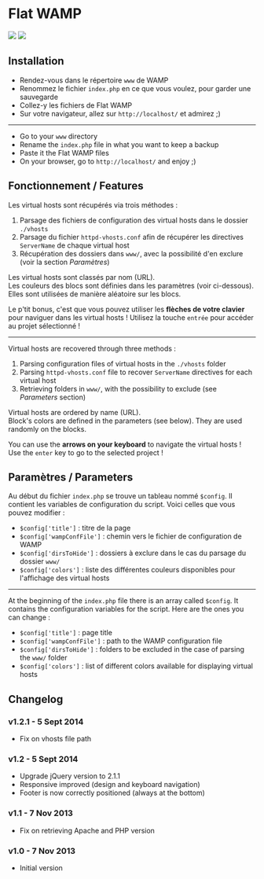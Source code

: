 # Flat WAMP

![](https://raw.github.com/shevabam/FlatWAMP/master/screenshot-1.png)
![](https://raw.github.com/shevabam/FlatWAMP/master/screenshot-2.png)

## Installation

- Rendez-vous dans le répertoire `www` de WAMP
- Renommez le fichier `index.php` en ce que vous voulez, pour garder une sauvegarde
- Collez-y les fichiers de Flat WAMP
- Sur votre navigateur, allez sur `http://localhost/` et admirez ;)

----------

- Go to your `www` directory
- Rename the `index.php` file in what you want to keep a backup
- Paste it the Flat WAMP files
- On your browser, go to `http://localhost/` and enjoy ;)

## Fonctionnement / Features

Les virtual hosts sont récupérés via trois méthodes :

1. Parsage des fichiers de configuration des virtual hosts dans le dossier `./vhosts`
2. Parsage du fichier `httpd-vhosts.conf` afin de récupérer les directives `ServerName` de chaque virtual host
3. Récupération des dossiers dans `www/`, avec la possibilité d'en exclure (voir la section *Paramètres*)

Les virtual hosts sont classés par nom (URL).  
Les couleurs des blocs sont définies dans les paramètres (voir ci-dessous). Elles sont utilisées de manière aléatoire sur les blocs.

Le p'tit bonus, c'est que vous pouvez utiliser les **flèches de votre clavier** pour naviguer dans les virtual hosts !
Utilisez la touche `entrée` pour accéder au projet sélectionné !

----------

Virtual hosts are recovered through three methods :

1. Parsing configuration files of virtual hosts in the `./vhosts` folder
2. Parsing `httpd-vhosts.conf` file to recover `ServerName` directives for each virtual host
3. Retrieving folders in `www/`, with the possibility to exclude (see *Parameters* section)

Virtual hosts are ordered by name (URL).  
Block's colors are defined in the parameters (see below). They are used randomly on the blocks.

You can use the **arrows on your keyboard** to navigate the virtual hosts !
Use the `enter` key to go to the selected project !


## Paramètres / Parameters

Au début du fichier `index.php` se trouve un tableau nommé `$config`. Il contient les variables de configuration du script. Voici celles que vous pouvez modifier :
 
- `$config['title']` : titre de la page
- `$config['wampConfFile']` : chemin vers le fichier de configuration de WAMP
- `$config['dirsToHide']` : dossiers à exclure dans le cas du parsage du dossier `www/`
- `$config['colors']` : liste des différentes couleurs disponibles pour l'affichage des virtual hosts

----------

At the beginning of the `index.php` file there is an array called `$config`. It contains the configuration variables for the script. Here are the ones you can change :

- `$config['title']` : page title
- `$config['wampConfFile']` : path to the WAMP configuration file
- `$config['dirsToHide']` : folders to be excluded in the case of parsing the `www/` folder 
- `$config['colors']` : list of different colors available for displaying virtual hosts


## Changelog

### v1.2.1 - 5 Sept 2014

- Fix on vhosts file path

### v1.2 - 5 Sept 2014

- Upgrade jQuery version to 2.1.1
- Responsive improved (design and keyboard navigation)
- Footer is now correctly positioned (always at the bottom)

### v1.1 - 7 Nov 2013

- Fix on retrieving Apache and PHP version

### v1.0 - 7 Nov 2013

- Initial version